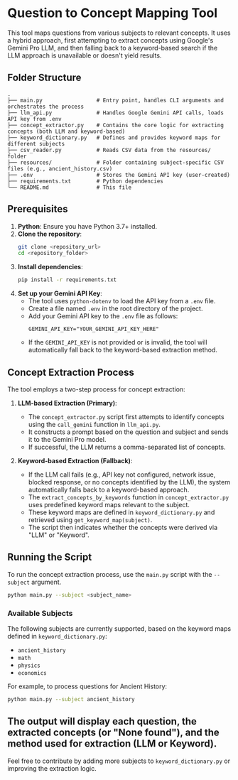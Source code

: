 # Question to Concept Mapping Tool

This tool maps questions from various subjects to relevant concepts. It uses a hybrid approach, first attempting to extract concepts using Google's Gemini Pro LLM, and then falling back to a keyword-based search if the LLM approach is unavailable or doesn't yield results.

## Folder Structure

```
.
├── main.py                 # Entry point, handles CLI arguments and orchestrates the process
├── llm_api.py              # Handles Google Gemini API calls, loads API key from .env
├── concept_extractor.py    # Contains the core logic for extracting concepts (both LLM and keyword-based)
├── keyword_dictionary.py   # Defines and provides keyword maps for different subjects
├── csv_reader.py           # Reads CSV data from the resources/ folder
├── resources/              # Folder containing subject-specific CSV files (e.g., ancient_history.csv)
├── .env                    # Stores the Gemini API key (user-created)
├── requirements.txt        # Python dependencies
└── README.md               # This file
```

## Prerequisites

1.  **Python**: Ensure you have Python 3.7+ installed.
2.  **Clone the repository**:
    ```bash
    git clone <repository_url>
    cd <repository_folder>
    ```
3.  **Install dependencies**:
    ```bash
    pip install -r requirements.txt
    ```
4.  **Set up your Gemini API Key**:
    *   The tool uses `python-dotenv` to load the API key from a `.env` file.
    *   Create a file named `.env` in the root directory of the project.
    *   Add your Gemini API key to the `.env` file as follows:
        ```
        GEMINI_API_KEY="YOUR_GEMINI_API_KEY_HERE"
        ```
    *   If the `GEMINI_API_KEY` is not provided or is invalid, the tool will automatically fall back to the keyword-based extraction method.

## Concept Extraction Process

The tool employs a two-step process for concept extraction:

1.  **LLM-based Extraction (Primary)**:
    *   The `concept_extractor.py` script first attempts to identify concepts using the `call_gemini` function in `llm_api.py`.
    *   It constructs a prompt based on the question and subject and sends it to the Gemini Pro model.
    *   If successful, the LLM returns a comma-separated list of concepts.

2.  **Keyword-based Extraction (Fallback)**:
    *   If the LLM call fails (e.g., API key not configured, network issue, blocked response, or no concepts identified by the LLM), the system automatically falls back to a keyword-based approach.
    *   The `extract_concepts_by_keywords` function in `concept_extractor.py` uses predefined keyword maps relevant to the subject.
    *   These keyword maps are defined in `keyword_dictionary.py` and retrieved using `get_keyword_map(subject)`.
    *   The script then indicates whether the concepts were derived via "LLM" or "Keyword".

## Running the Script

To run the concept extraction process, use the `main.py` script with the `--subject` argument.

```bash
python main.py --subject <subject_name>
```

### Available Subjects

The following subjects are currently supported, based on the keyword maps defined in `keyword_dictionary.py`:

*   `ancient_history`
*   `math`
*   `physics`
*   `economics`

For example, to process questions for Ancient History:
```bash
python main.py --subject ancient_history
```

The output will display each question, the extracted concepts (or "None found"), and the method used for extraction (LLM or Keyword).
---

Feel free to contribute by adding more subjects to `keyword_dictionary.py` or improving the extraction logic.
